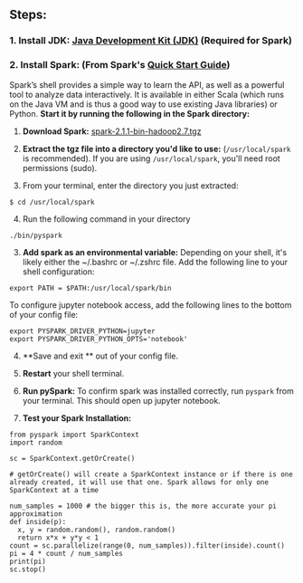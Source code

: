 ## Steps:

### 1. Install JDK: [Java Development Kit (JDK)](http://www.oracle.com/technetwork/java/javase/downloads/jdk8-downloads-2133151.html) (Required for Spark)

### 2. Install Spark: (From Spark's [Quick Start Guide](http://spark.apache.org/docs/latest/quick-start.html))

Spark’s shell provides a simple way to learn the API, as well as a powerful tool to analyze data interactively. It is available in either Scala (which runs on the Java VM and is thus a good way to use existing Java libraries) or Python. **Start it by running the following in the Spark directory:**

1. **Download Spark:** [spark-2.1.1-bin-hadoop2.7.tgz](https://d3kbcqa49mib13.cloudfront.net/spark-2.1.1-bin-hadoop2.7.tgz)

2. **Extract the tgz file into a directory you'd like to use:** (`/usr/local/spark` is recommended). If you are using `/usr/local/spark`, you'll need root permissions (sudo).

3. From your terminal, enter the directory you just extracted:
```
$ cd /usr/local/spark
```

4.  Run the following command in your directory
```
./bin/pyspark
```

3. **Add spark as an environmental variable:** Depending on your shell, it's likely either the ~/.bashrc or ~/.zshrc file. Add the following line to your shell configuration:
```
export PATH = $PATH:/usr/local/spark/bin
```
To configure jupyter notebook access, add the following lines to the bottom of your config file:
```
export PYSPARK_DRIVER_PYTHON=jupyter
export PYSPARK_DRIVER_PYTHON_OPTS='notebook'
```

4. **Save and exit ** out of your config file.

5. **Restart** your shell terminal.

6.  **Run pySpark:** To confirm spark was installed correctly, run  `pyspark` from your terminal. This should open up jupyter notebook.

7. **Test your Spark Installation:**

```
from pyspark import SparkContext
import random

sc = SparkContext.getOrCreate()

# getOrCreate() will create a SparkContext instance or if there is one already created, it will use that one. Spark allows for only one SparkContext at a time

num_samples = 1000 # the bigger this is, the more accurate your pi approximation
def inside(p):
  x, y = random.random(), random.random()
  return x*x + y*y < 1
count = sc.parallelize(range(0, num_samples)).filter(inside).count()
pi = 4 * count / num_samples
print(pi)
sc.stop()
```
